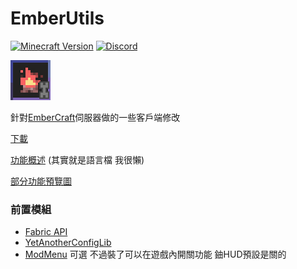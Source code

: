 EmberUtils
========
[![Minecraft Version](https://img.shields.io/badge/Minecraft-1.20.2--4%20fabric-brightgreen)](https://prismlauncher.org/)
[![Discord](https://discordapp.com/api/guilds/183081720281694210/widget.png)](https://discord.gg/YMyvUUx7VH)

![Icon](https://raw.githubusercontent.com/aMelonRind/EmberUtils/master/src/main/resources/assets/emberutils/icon.png)

針對[EmberCraft](https://forum.gamer.com.tw/C.php?bsn=18673&snA=200829&tnum=1&subbsn=18)伺服器做的一些客戶端修改  

[下載](https://github.com/aMelonRind/EmberUtils/releases/latest)

[功能概述](https://github.com/aMelonRind/EmberUtils/blob/master/src/main/resources/assets/emberutils/lang/zh_tw.json)
(其實就是語言檔 我很懶)

[部分功能預覽圖](https://github.com/aMelonRind/EmberUtils/tree/master/src/main/resources/assets/emberutils/description_images)

### 前置模組
* [Fabric API](https://modrinth.com/mod/fabric-api)
* [YetAnotherConfigLib](https://modrinth.com/mod/yacl)
* [ModMenu](https://modrinth.com/mod/modmenu) 可選 不過裝了可以在遊戲內開關功能 鈾HUD預設是關的
